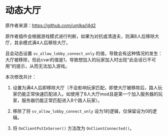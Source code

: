 # 动态大厅



原作者来源：https://github.com/umlka/l4d2



原作者插件会根据游戏模式进行判断，如果为对抗或清道夫，则满8人后移除大厅，其余模式满4人后移除大厅。

且会动态设置 `sv_allow_lobby_connect_only` 的值，导致会有这种情况的发生：大厅被移除，但此cvar的值是1，导致想加入的玩家加入时出现“此会话已不可用”的提示，从而无法加入游戏。



本次修改共计：

1. 设置为满4人后即移除大厅（不会影响玩家匹配，即使大厅被移除后，路人玩家仍能正常快速匹配进入。如使用了8人大厅mod且是第一个加入服务器的玩家，服务器仍能正常匹配进入8个路人玩家）。

2. 移除了将 `sv_allow_lobby_connect_only` 设为1的逻辑，仅保留设为0的逻辑。

3. 将 `OnClientPutInServer()` 方法改为 `OnClientConnected()`。
